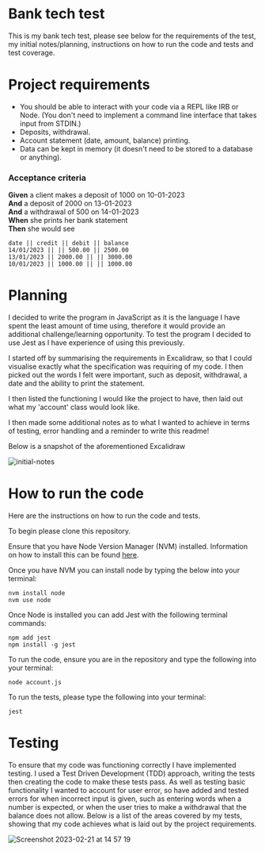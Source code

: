 # Bank tech test

This is my bank tech test, please see below for the requirements of the test, my initial notes/planning, instructions on how to run the code and tests and test coverage.


# Project requirements


* You should be able to interact with your code via a REPL like IRB or Node.  (You don't need to implement a command line interface that takes input from STDIN.)
* Deposits, withdrawal.
* Account statement (date, amount, balance) printing.
* Data can be kept in memory (it doesn't need to be stored to a database or anything).

### Acceptance criteria

**Given** a client makes a deposit of 1000 on 10-01-2023  
**And** a deposit of 2000 on 13-01-2023  
**And** a withdrawal of 500 on 14-01-2023  
**When** she prints her bank statement  
**Then** she would see

```
date || credit || debit || balance
14/01/2023 || || 500.00 || 2500.00
13/01/2023 || 2000.00 || || 3000.00
10/01/2023 || 1000.00 || || 1000.00
```


# Planning

I decided to write the program in JavaScript as it is the language I have spent the least amount of time using, therefore it would provide an additional challenge/learning opportunity. To test the program I decided to use Jest as I have experience of using this previously.

I started off by summarising the requirements in Excalidraw, so that I could visualise exactly what the specification was requiring of my code. I then picked out the words I felt were important, such as deposit, withdrawal, a date and the ability to print the statement.

I then listed the functioning I would like the project to have, then laid out what my 'account' class would look like.

I then made some additional notes as to what I wanted to achieve in terms of testing, error handling and a reminder to write this readme!

Below is a snapshot of the aforementioned Excalidraw

![initial-notes](https://user-images.githubusercontent.com/114086173/220374383-dac98d29-1ba5-4e14-ad06-c646c9fdd1de.png)
# How to run the code

Here are the instructions on how to run the code and tests.

To begin please clone this repository.

Ensure that you have Node Version Manager (NVM) installed. Information on how to install this can be found [here](https://nodejs.org/en/about/releases/). 

Once you have NVM you can install node by typing the below into your terminal:

    nvm install node
    nvm use node
Once Node is installed you can add Jest with the following terminal commands:

    npm add jest
    npm install -g jest

To run the code, ensure you are in the repository and type the following into your terminal:

    node account.js
To run the tests, please type the following into your terminal:

    jest

# Testing

To ensure that my code was functioning correctly I have implemented testing. I used a Test Driven Development (TDD) approach, writing the tests then creating the code to make these tests pass. As well as testing basic functionality I wanted to account for user error, so have added and tested errors for when incorrect input is given, such as entering words when a number is expected, or when the user tries to make a withdrawal that the balance does not allow. Below is a list of the areas covered by my tests, showing that my code achieves what is laid out by the project requirements. 

![Screenshot 2023-02-21 at 14 57 19](https://user-images.githubusercontent.com/114086173/220380408-821b40a5-98e6-4183-afa2-65291ca5d103.png)
